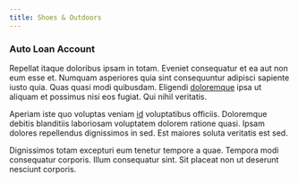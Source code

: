 ```yaml
---
title: Shoes & Outdoors
---
```


### Auto Loan Account

Repellat itaque doloribus ipsam in totam. Eveniet consequatur et ea aut non eum esse et. Numquam asperiores quia sint consequuntur adipisci sapiente iusto quia. Quas quasi modi quibusdam. Eligendi [doloremque](/facere/adipisci/quam/saint_vincent_and_the_grenadines.md) ipsa ut aliquam et possimus nisi eos fugiat. Qui nihil veritatis.

Aperiam iste quo voluptas veniam [id](/dolor/solid_state_liaison_lead.md) voluptatibus officiis. Doloremque debitis blanditiis laboriosam voluptatem dolorem ratione quasi. Ipsam dolores repellendus dignissimos in sed. Est maiores soluta veritatis est sed.

Dignissimos totam excepturi eum tenetur tempore a quae. Tempora modi consequatur corporis. Illum consequatur sint. Sit placeat non ut deserunt nesciunt corporis.

